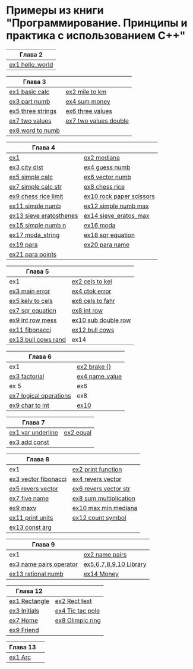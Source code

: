 # Примеры из книги "Программирование. Принципы и практика с использованием С++"


| Глава 2                                              |
| ---------------------------------------------------- |
| [ex1 hello_world](Ch_02/hello_world/hello_world.cpp) |


| Глава 3                                                              |                                                                                 |
| -------------------------------------------------------------------- | ------------------------------------------------------------------------------- |
| [ex1 basic calc](/Ch_03/exercise/basic_calc/basic_calc.cpp)          | [ex2 mile to km](/Ch_03/exercise/mile_to_km/mile_to_km.cpp)                     |
| [ex3 part numb](/Ch_03/exercise/part_numb/part_numb.cpp)             | [ex4 sum money](/Ch_03/exercise/sum_money/sum_money.cpp)                        |
| [ex5 three strings](/Ch_03/exercise/three_strings/three_strings.cpp) | [ex6 three values](/Ch_03/exercise/three_values/three_values.cpp)               |
| [ex7 two values](/Ch_03/exercise/two_values/two_values.cpp)          | [ex7 two values double](/Ch_03/exercise/two_values_double/std_lib_facilities.h) |
| [ex8 word to numb](/Ch_03/exercise/word_to_numb/word_to_numb.cpp)    |


| Глава 4                                                                      |                                                                                |
| ---------------------------------------------------------------------------- | ------------------------------------------------------------------------------ |
| [ex1](/Ch_04/exercise/1_exercise/exercise.cpp)                               | [ex2 mediana](/Ch_04/exercise/2_mediana/mediana.cpp)                           |
| [ex3 city dist](/Ch_04/exercise/3_city_dist/city_dist.cpp)                   | [ex4 guess numb](/Ch_04/exercise/4_guess_numb/guess_numb.cpp)                  |
| [ex5 simple calc](/Ch_04/exercise/5_simple_calc/simple_calc.cpp)             | [ex6 vector numb](/Ch_04/exercise/6_vector_numb/vector_numb.cpp)               |
| [ex7 simple calc str](/Ch_04/exercise/7_simple_calc_str/simple_calc_str.cpp) | [ex8 chess rice](/Ch_04/exercise/8_chess_rice/chess_rice.cpp)                  |
| [ex9 chess rice limit](/Ch_04/exercise/9_chess_rice_lim/chess_rice_lim.cpp)  | [ex10 rock paper scissors](/Ch_04/exercise/10_r_p_s_game/r_p_s_game.cpp)       |
| [ex11 simple numb](/Ch_04/exercise/11_simple_numb/simple_numb.cpp)           | [ex12 simple numb max](/Ch_04/exercise/12_simple_numb_max/simple_numb_max.cpp) |
| [ex13 sieve eratosthenes](/Ch_04/exercise/13_sieve_eratos/sieve_ertos.cpp)   | [ex14 sieve_eratos_max]()                                                      |
| [ex15 simple numb n](/Ch_04/exercise/15_simple_numb_n/simple_numb_n.cpp)     | [ex16 moda](/Ch_04/exercise/16_moda/moda.cpp)                                  |
| [ex17 moda_string](/Ch_04/exercise/17_moda_string/moda_str.cpp)              | [ex18 sqr equation](/Ch_04/exercise/18_sqr_equation/sqr_equ.cpp)               |
| [ex19 para](/Ch_04/exercise/19_para/para.cpp)                                | [ex20 para name](/Ch_04/exercise/20_para_name/para_name.cpp)                   |
| [ex21 para points](/Ch_04/exercise/21_para_points/para_point.cpp)            |


| Глава 5                                                                     |                                                                             |
| --------------------------------------------------------------------------- | --------------------------------------------------------------------------- |
| ex1                                                                         | [ex2 cels to kel](/Ch_05/exercise/2_cels_to_kelvin/cels_to_kelv.cpp)        |
| [ex3 main error](/Ch_05/exercise/3_main_error/main_error.cpp)               | [ex4 ctok error](Ch_05/exercise/4_ctok_error/ctok_error.cpp)                |
| [ex5 kelv to cels](/Ch_05/exercise/5_kelv_to_cels/kelv_to_cels.cpp)         | [ex6 cels to fahr](/Ch_05/exercise/6_cels_to_fahr/cels_to_fahr.cpp)         |
| [ex7 sqr equation](/Ch_05/exercise/7_sqr_equation/sqr_equ.cpp)              | [ex8 int row](/Ch_05/exercise/8_int_row/int_row.cpp)                        |
| [ex9 int row mess](/Ch_05/exercise/9_int_row_message/int_row_mes.cpp)       | [ex10 sub double row](/Ch_05/exercise/10_sub_double_row/sub_double_row.cpp) |
| [ex11 fibonacci](Ch_05/exercise/11_fibonacci/fibonacci.cpp)                 | [ex12 bull cows](/Ch_05/exercise/12_bull_cows/bull_cows.cpp)                |
| [ex13 bull cows rand](/Ch_05/exercise/13_bull_cows_rand/bull_cows_rand.cpp) | ex14                                                                        |


| Глава 6                                                                        |                                                               |
| ------------------------------------------------------------------------------ | ------------------------------------------------------------- |
| ex1                                                                            | [ex2 brake {}](/Ch_06/exercise/2_brake_{}/first_calc.cpp)     |
| [ex3 factorial](/Ch_06/exercise/3_factorial/first_calc.cpp)                    | [ex4 name_value](/Ch_06/exercise/4_name_value/name_value.cpp) |
| ex 5                                                                           | ex6                                                           |
| [ex7 logical operations](/Ch_06/exercise/7_logical_operation/logical_oper.cpp) | ex8                                                           |
| [ex9 char to int](/Ch_06/exercise/9_char_to_int/char_to_int.cpp)               | [ex10](/Ch_06/exercise/10_permutation/permutation.cpp)        |


| Глава 7                                                         |                                                     |
| --------------------------------------------------------------- | --------------------------------------------------- |
| [ex1 var underline](Ch_07/exercise/1_var_underline/var_und.cpp) | [ex2 equal](Ch_07/exercise/2_equal_op/equal_op.cpp) |
| [ex3 add const](Ch_07/exercise/3_add_const/add_const.cpp)       |                                                     |


| Глава 8                                                               |                                                                              |
| --------------------------------------------------------------------- | ---------------------------------------------------------------------------- |
| ex1                                                                   | [ex2 print function](/Ch_08/exercise/2_print_func/print_func.cpp)            |
| [ex3 vector fibonacci](/Ch_08/exercise/3_v_fibonacci/v_fibonacci.cpp) | [ex4 revers vector](Ch_08/exercise/5_rev_vector/rev_vector.cpp)              |
| [ex5 revers vector](Ch_08/exercise/5_rev_vector/rev_vector.cpp)       | [ex6 revers vector str](/Ch_08/exercise/6_rev_str_vector/rev_str_vector.cpp) |
| [ex7 five name](/Ch_08/exercise/7_five_name/five_name.cpp)            | [ex8 sum multiplication](Ch_08/exercise/8_sum_multiplic/sum_multiplic.cpp)   |
| [ex9 maxv](/Ch_08/exercise/9_maxv/maxv.cpp)                           | [ex10 max min mediana](Ch_08/exercise/10_max_min_vec/max_min_vec.cpp)        |
| [ex11 print units](/Ch_08/exercise/11_print_units/print_units.cpp)    | [ex12 count symbol](/Ch_08/exercise/12_count_symbl/count_symbl.cpp)          |
| [ex13 const arg](Ch_08/exercise/13_const_arg/const_arg.cpp)           |


| Глава 9                                                                         |                                                                             |
| ------------------------------------------------------------------------------- | --------------------------------------------------------------------------- |
| ex1                                                                             | [ex2 name pairs](/Ch_09/exercise/2_name_pairs/main_pairs.cpp)               |
| [ex3 name pairs operator](/Ch_09/exercise/3_name_pairs_operator/main_pairs.cpp) | [ex5,6,7,8,9,10 Library](Ch_09/exercise/5%2C6%2C7%2C8%2C9%2C10_book_class/) |
| [ex13 rational numb](/Ch_09/exercise/13_rational/)                              | [ex14 Money](/Ch_09/exercise/14_money/)                                     |


| Глава 12                                      |                                                       |
| --------------------------------------------- | ----------------------------------------------------- |
| [ex1 Rectangle](/Ch_12/exercise/1_Rectangle/) | [ex2 Rect text](/Ch_12/exercise/2_Rect_text/)         |
| [ex3 Initials](/Ch_12/exercise/3_initials/)   | [ex4 Tic tac pole](/Ch_12/exercise/4_tic_tac_pole/)   |
| [ex7 Home](/Ch_12/exercise/7_home_pic/)       | [ex8 Olimpic ring](/Ch_12/exercise/8_olimpic_circle/) |
| [ex9 Friend](/Ch_12/exercise/9_frend_photo/)  |

| Глава 13                          |     |
| --------------------------------- | --- |
| [ex1 Arc](/Ch_13/exercise/1_arc/) |     |